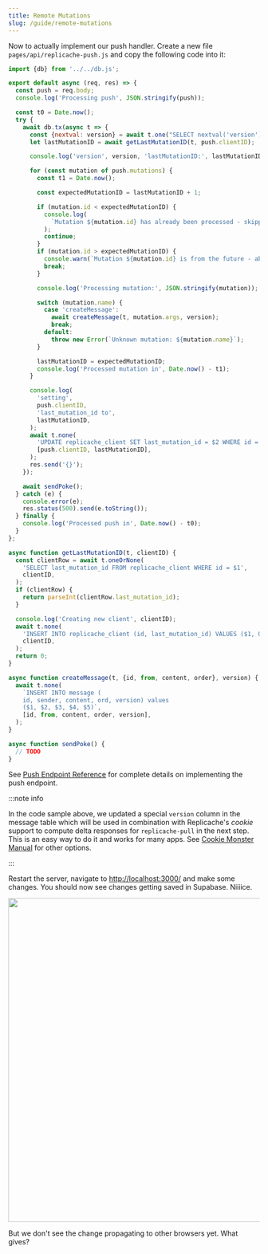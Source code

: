 ```yaml
---
title: Remote Mutations
slug: /guide/remote-mutations
---
```


Now to actually implement our push handler. Create a new file `pages/api/replicache-push.js` and copy the following code into it:

```js
import {db} from '../../db.js';

export default async (req, res) => {
  const push = req.body;
  console.log('Processing push', JSON.stringify(push));

  const t0 = Date.now();
  try {
    await db.tx(async t => {
      const {nextval: version} = await t.one("SELECT nextval('version')");
      let lastMutationID = await getLastMutationID(t, push.clientID);

      console.log('version', version, 'lastMutationID:', lastMutationID);

      for (const mutation of push.mutations) {
        const t1 = Date.now();

        const expectedMutationID = lastMutationID + 1;

        if (mutation.id < expectedMutationID) {
          console.log(
            `Mutation ${mutation.id} has already been processed - skipping`,
          );
          continue;
        }
        if (mutation.id > expectedMutationID) {
          console.warn(`Mutation ${mutation.id} is from the future - aborting`);
          break;
        }

        console.log('Processing mutation:', JSON.stringify(mutation));

        switch (mutation.name) {
          case 'createMessage':
            await createMessage(t, mutation.args, version);
            break;
          default:
            throw new Error(`Unknown mutation: ${mutation.name}`);
        }

        lastMutationID = expectedMutationID;
        console.log('Processed mutation in', Date.now() - t1);
      }

      console.log(
        'setting',
        push.clientID,
        'last_mutation_id to',
        lastMutationID,
      );
      await t.none(
        'UPDATE replicache_client SET last_mutation_id = $2 WHERE id = $1',
        [push.clientID, lastMutationID],
      );
      res.send('{}');
    });

    await sendPoke();
  } catch (e) {
    console.error(e);
    res.status(500).send(e.toString());
  } finally {
    console.log('Processed push in', Date.now() - t0);
  }
};

async function getLastMutationID(t, clientID) {
  const clientRow = await t.oneOrNone(
    'SELECT last_mutation_id FROM replicache_client WHERE id = $1',
    clientID,
  );
  if (clientRow) {
    return parseInt(clientRow.last_mutation_id);
  }

  console.log('Creating new client', clientID);
  await t.none(
    'INSERT INTO replicache_client (id, last_mutation_id) VALUES ($1, 0)',
    clientID,
  );
  return 0;
}

async function createMessage(t, {id, from, content, order}, version) {
  await t.none(
    `INSERT INTO message (
    id, sender, content, ord, version) values 
    ($1, $2, $3, $4, $5)`,
    [id, from, content, order, version],
  );
}

async function sendPoke() {
  // TODO
}
```

See [Push Endpoint Reference](../server-push) for complete details on implementing the push endpoint.

:::note info

In the code sample above, we updated a special `version` column in the message table which will be used in combination with Replicache's _cookie_ support to compute delta responses for `replicache-pull` in the next step. This is an easy way to do it and works for many apps. See [Cookie Monster Manual](#TODO) for other options.

:::

Restart the server, navigate to [http://localhost:3000/](http://localhost:3000/) and make some changes. You should now see changes getting saved in Supabase. Niiiice.

<p class="text--center">
  <img src="/img/setup/remote-mutation.webp" width="650"/>
</p>

But we don't see the change propagating to other browsers yet. What gives?
